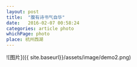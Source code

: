 ```yaml
---
layout: post
title:  "腹有诗书气自华"
date:   2016-02-07 00:58:24
categories: article photo
whichPage: photo
place: 杭州西湖
---
```


![图片]({{ site.baseurl}}/assets/image/demo2.png)


